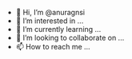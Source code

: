 - 👋 Hi, I’m @anuragnsi
- 👀 I’m interested in ...
- 🌱 I’m currently learning ...
- 💞️ I’m looking to collaborate on ...
- 📫 How to reach me ...

<!---
anuragnsi/anuragnsi is a ✨ special ✨ repository because its `README.md` (this file) appears on your GitHub profile.
You can click the Preview link to take a look at your changes.
--->
